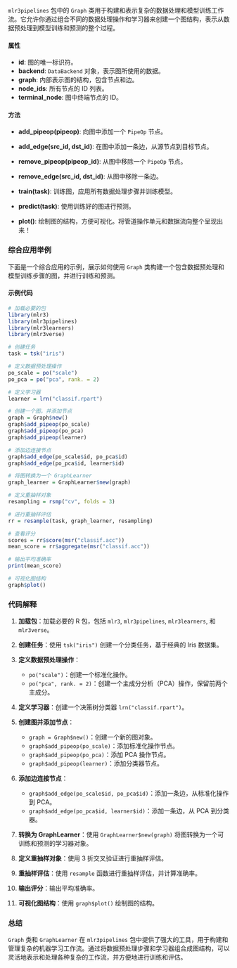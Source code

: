 `mlr3pipelines` 包中的 `Graph` 类用于构建和表示复杂的数据处理和模型训练工作流。它允许你通过组合不同的数据处理操作和学习器来创建一个图结构，表示从数据预处理到模型训练和预测的整个过程。

#### 属性

- **id**: 图的唯一标识符。
- **backend**: `DataBackend` 对象，表示图所使用的数据。
- **graph**: 内部表示图的结构，包含节点和边。
- **node_ids**: 所有节点的 ID 列表。
- **terminal_node**: 图中终端节点的 ID。

#### 方法

- **add_pipeop(pipeop)**: 向图中添加一个 `PipeOp` 节点。
- **add_edge(src_id, dst_id)**: 在图中添加一条边，从源节点到目标节点。
- **remove_pipeop(pipeop_id)**: 从图中移除一个 `PipeOp` 节点。
- **remove_edge(src_id, dst_id)**: 从图中移除一条边。
- **train(task)**: 训练图，应用所有数据处理步骤并训练模型。
- **predict(task)**: 使用训练好的图进行预测。

- **plot()**: 绘制图的结构，方便可视化。将管道操作单元和数据流向整个呈现出来！

### 综合应用举例

下面是一个综合应用的示例，展示如何使用 `Graph` 类构建一个包含数据预处理和模型训练步骤的图，并进行训练和预测。

#### 示例代码

```r
# 加载必要的包
library(mlr3)
library(mlr3pipelines)
library(mlr3learners)
library(mlr3verse)

# 创建任务
task = tsk("iris")

# 定义数据预处理操作
po_scale = po("scale")
po_pca = po("pca", rank. = 2)

# 定义学习器
learner = lrn("classif.rpart")

# 创建一个图，并添加节点
graph = Graph$new()
graph$add_pipeop(po_scale)
graph$add_pipeop(po_pca)
graph$add_pipeop(learner)

# 添加边连接节点
graph$add_edge(po_scale$id, po_pca$id)
graph$add_edge(po_pca$id, learner$id)

# 将图转换为一个 GraphLearner
graph_learner = GraphLearner$new(graph)

# 定义重抽样对象
resampling = rsmp("cv", folds = 3)

# 进行重抽样评估
rr = resample(task, graph_learner, resampling)

# 查看评分
scores = rr$score(msr("classif.acc"))
mean_score = rr$aggregate(msr("classif.acc"))

# 输出平均准确率
print(mean_score)

# 可视化图结构
graph$plot()
```

### 代码解释

1. **加载包**：加载必要的 R 包，包括 `mlr3`, `mlr3pipelines`, `mlr3learners`, 和 `mlr3verse`。

2. **创建任务**：使用 `tsk("iris")` 创建一个分类任务，基于经典的 Iris 数据集。

3. **定义数据预处理操作**：
   - `po("scale")`：创建一个标准化操作。
   - `po("pca", rank. = 2)`：创建一个主成分分析（PCA）操作，保留前两个主成分。

4. **定义学习器**：创建一个决策树分类器 `lrn("classif.rpart")`。

5. **创建图并添加节点**：
   - `graph = Graph$new()`：创建一个新的图对象。
   - `graph$add_pipeop(po_scale)`：添加标准化操作节点。
   - `graph$add_pipeop(po_pca)`：添加 PCA 操作节点。
   - `graph$add_pipeop(learner)`：添加分类器节点。

6. **添加边连接节点**：
   - `graph$add_edge(po_scale$id, po_pca$id)`：添加一条边，从标准化操作到 PCA。
   - `graph$add_edge(po_pca$id, learner$id)`：添加一条边，从 PCA 到分类器。

7. **转换为 GraphLearner**：使用 `GraphLearner$new(graph)` 将图转换为一个可训练和预测的学习器对象。

8. **定义重抽样对象**：使用 3 折交叉验证进行重抽样评估。

9. **重抽样评估**：使用 `resample` 函数进行重抽样评估，并计算准确率。

10. **输出评分**：输出平均准确率。

11. **可视化图结构**：使用 `graph$plot()` 绘制图的结构。

### 总结

`Graph` 类和 `GraphLearner` 在 `mlr3pipelines` 包中提供了强大的工具，用于构建和管理复杂的机器学习工作流。通过将数据预处理步骤和学习器组合成图结构，可以灵活地表示和处理各种复杂的工作流，并方便地进行训练和评估。